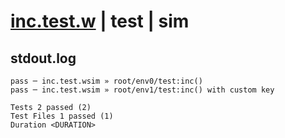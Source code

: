 # [inc.test.w](../../../../../../examples/tests/sdk_tests/counter/inc.test.w) | test | sim

## stdout.log
```log
pass ─ inc.test.wsim » root/env0/test:inc()                
pass ─ inc.test.wsim » root/env1/test:inc() with custom key
 
Tests 2 passed (2)
Test Files 1 passed (1)
Duration <DURATION>
```

